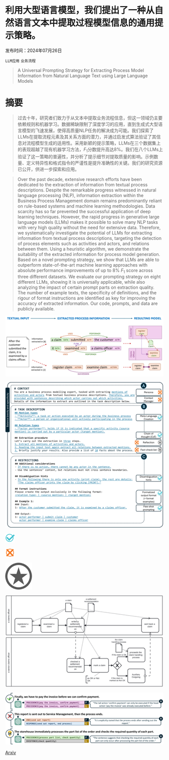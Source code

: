 # 利用大型语言模型，我们提出了一种从自然语言文本中提取过程模型信息的通用提示策略。

发布时间：2024年07月26日

`LLM应用` `业务流程`

> A Universal Prompting Strategy for Extracting Process Model Information from Natural Language Text using Large Language Models

# 摘要

> 过去十年，研究者们致力于从文本中提取业务流程信息，但这一领域仍主要依赖规则和机器学习。数据稀缺限制了深度学习的应用，直到生成式大型语言模型的飞速发展，使得高质量NLP任务的解决成为可能。我们探索了LLMs在提取流程元素及其关系方面的潜力，并通过启发式算法验证了其信息对流程模型生成的适用性。采用新颖的提示策略，LLMs在三个数据集上的表现超越了现有机器学习方法，$F_1$分数提升高达8%。我们在八个LLMs上验证了这一策略的普遍性，并分析了提示细节对提取质量的影响。示例数量、定义特异性和格式指令的严谨性是提升准确性的关键。我们的研究资源已公开，供进一步探索和应用。

> Over the past decade, extensive research efforts have been dedicated to the extraction of information from textual process descriptions. Despite the remarkable progress witnessed in natural language processing (NLP), information extraction within the Business Process Management domain remains predominantly reliant on rule-based systems and machine learning methodologies. Data scarcity has so far prevented the successful application of deep learning techniques. However, the rapid progress in generative large language models (LLMs) makes it possible to solve many NLP tasks with very high quality without the need for extensive data. Therefore, we systematically investigate the potential of LLMs for extracting information from textual process descriptions, targeting the detection of process elements such as activities and actors, and relations between them. Using a heuristic algorithm, we demonstrate the suitability of the extracted information for process model generation. Based on a novel prompting strategy, we show that LLMs are able to outperform state-of-the-art machine learning approaches with absolute performance improvements of up to 8\% $F_1$ score across three different datasets. We evaluate our prompting strategy on eight different LLMs, showing it is universally applicable, while also analyzing the impact of certain prompt parts on extraction quality. The number of example texts, the specificity of definitions, and the rigour of format instructions are identified as key for improving the accuracy of extracted information. Our code, prompts, and data are publicly available.

![利用大型语言模型，我们提出了一种从自然语言文本中提取过程模型信息的通用提示策略。](../../../paper_images/2407.18540/x1.png)

![利用大型语言模型，我们提出了一种从自然语言文本中提取过程模型信息的通用提示策略。](../../../paper_images/2407.18540/x2.png)

![利用大型语言模型，我们提出了一种从自然语言文本中提取过程模型信息的通用提示策略。](../../../paper_images/2407.18540/abl_check.png)

![利用大型语言模型，我们提出了一种从自然语言文本中提取过程模型信息的通用提示策略。](../../../paper_images/2407.18540/abl_cross.png)

![利用大型语言模型，我们提出了一种从自然语言文本中提取过程模型信息的通用提示策略。](../../../paper_images/2407.18540/abl_star.png)

![利用大型语言模型，我们提出了一种从自然语言文本中提取过程模型信息的通用提示策略。](../../../paper_images/2407.18540/x3.png)

![利用大型语言模型，我们提出了一种从自然语言文本中提取过程模型信息的通用提示策略。](../../../paper_images/2407.18540/x4.png)

[Arxiv](https://arxiv.org/abs/2407.18540)